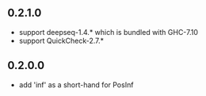 0.2.1.0
-----
* support deepseq-1.4.* which is bundled with GHC-7.10
* support QuickCheck-2.7.*

0.2.0.0
-----
* add 'inf' as a short-hand for PosInf
